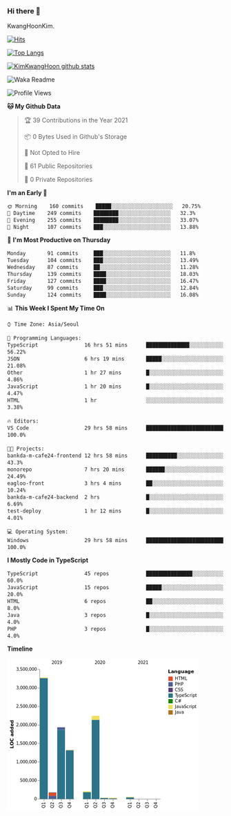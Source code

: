 ### Hi there 👋

KwangHoonKim.

[![Hits](https://hits.seeyoufarm.com/api/count/incr/badge.svg?url=https%3A%2F%2Fgithub.com%2Frhkdgns95)](https://hits.seeyoufarm.com)  

[![Top Langs](https://github-readme-stats.vercel.app/api/top-langs/?username=rhkdgns95&layout=compact)](https://github.com/anuraghazra/github-readme-stats)   

[![KimKwangHoon github stats](https://github-readme-stats.vercel.app/api?username=rhkdgns95&show_icons=true)](https://github.com/anuraghazra/github-readme-stats)  


<!--
**rhkdgns95/rhkdgns95** is a ✨ _special_ ✨ repository because its `README.md` (this file) appears on your GitHub profile.

Here are some ideas to get you started:

- 🔭 I’m currently working on ...
- 🌱 I’m currently learning ...
- 👯 I’m looking to collaborate on ...
- 🤔 I’m looking for help with ...
- 💬 Ask me about ...
- 📫 How to reach me: ...
- 😄 Pronouns: ...
- ⚡ Fun fact: ...
-->



![Waka Readme](https://github.com/rhkdgns95/rhkdgns95/workflows/Waka%20Readme/badge.svg)
<!--START_SECTION:waka-->
![Profile Views](http://img.shields.io/badge/Profile%20Views-0-blue)

**🐱 My Github Data** 

> 🏆 39 Contributions in the Year 2021
 > 
> 📦 0 Bytes Used in Github's Storage 
 > 
> 🚫 Not Opted to Hire
 > 
> 📜 61 Public Repositories 
 > 
> 🔑 0 Private Repositories  
 > 
**I'm an Early 🐤** 

```text
🌞 Morning    160 commits    █████░░░░░░░░░░░░░░░░░░░░   20.75% 
🌆 Daytime    249 commits    ████████░░░░░░░░░░░░░░░░░   32.3% 
🌃 Evening    255 commits    ████████░░░░░░░░░░░░░░░░░   33.07% 
🌙 Night      107 commits    ███░░░░░░░░░░░░░░░░░░░░░░   13.88%

```
📅 **I'm Most Productive on Thursday** 

```text
Monday       91 commits     ███░░░░░░░░░░░░░░░░░░░░░░   11.8% 
Tuesday      104 commits    ███░░░░░░░░░░░░░░░░░░░░░░   13.49% 
Wednesday    87 commits     ██░░░░░░░░░░░░░░░░░░░░░░░   11.28% 
Thursday     139 commits    ████░░░░░░░░░░░░░░░░░░░░░   18.03% 
Friday       127 commits    ████░░░░░░░░░░░░░░░░░░░░░   16.47% 
Saturday     99 commits     ███░░░░░░░░░░░░░░░░░░░░░░   12.84% 
Sunday       124 commits    ████░░░░░░░░░░░░░░░░░░░░░   16.08%

```


📊 **This Week I Spent My Time On** 

```text
⌚︎ Time Zone: Asia/Seoul

💬 Programming Languages: 
TypeScript               16 hrs 51 mins      ██████████████░░░░░░░░░░░   56.22% 
JSON                     6 hrs 19 mins       █████░░░░░░░░░░░░░░░░░░░░   21.08% 
Other                    1 hr 27 mins        █░░░░░░░░░░░░░░░░░░░░░░░░   4.86% 
JavaScript               1 hr 20 mins        █░░░░░░░░░░░░░░░░░░░░░░░░   4.47% 
HTML                     1 hr                ░░░░░░░░░░░░░░░░░░░░░░░░░   3.38%

🔥 Editors: 
VS Code                  29 hrs 58 mins      █████████████████████████   100.0%

🐱‍💻 Projects: 
bankda-m-cafe24-frontend 12 hrs 58 mins      ██████████░░░░░░░░░░░░░░░   43.3% 
monorepo                 7 hrs 20 mins       ██████░░░░░░░░░░░░░░░░░░░   24.49% 
eagloo-front             3 hrs 4 mins        ██░░░░░░░░░░░░░░░░░░░░░░░   10.24% 
bankda-m-cafe24-backend  2 hrs               █░░░░░░░░░░░░░░░░░░░░░░░░   6.69% 
test-deploy              1 hr 12 mins        █░░░░░░░░░░░░░░░░░░░░░░░░   4.01%

💻 Operating System: 
Windows                  29 hrs 58 mins      █████████████████████████   100.0%

```

**I Mostly Code in TypeScript** 

```text
TypeScript               45 repos            ███████████████░░░░░░░░░░   60.0% 
JavaScript               15 repos            █████░░░░░░░░░░░░░░░░░░░░   20.0% 
HTML                     6 repos             ██░░░░░░░░░░░░░░░░░░░░░░░   8.0% 
Java                     3 repos             █░░░░░░░░░░░░░░░░░░░░░░░░   4.0% 
PHP                      3 repos             █░░░░░░░░░░░░░░░░░░░░░░░░   4.0%

```


**Timeline**

![Chart not found](https://raw.githubusercontent.com/rhkdgns95/rhkdgns95/master/charts/bar_graph.png) 


<!--END_SECTION:waka-->

